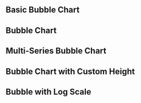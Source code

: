 <script>
let smallb = [
    {x: 1, y: 10, size: 1},
    {x: 2, y: 20, size: 10},
    {x: 3, y: 30, size: 50},
    {x: 4, y: 40, size: 75},
    {x: 5, y: 50, size: 100}
]

let region_bubble = [
    {region: 'West', score_a: 63, score_b: 51, size: 55},
    {region: 'West', score_a: 61, score_b: 52, size: 8},
    {region: 'West', score_a: 69, score_b: 35, size: 12},
    {region: 'West', score_a: 50, score_b: 39, size: 28},
    {region: 'West', score_a: 58, score_b: 49, size: 65},
    {region: 'West', score_a: 59, score_b: 49, size: 95},
    {region: 'West', score_a: 50, score_b: 46, size: 31},
    {region: 'West', score_a: 72, score_b: 34, size: 6},
    {region: 'West', score_a: 69, score_b: 54, size: 55},
    {region: 'West', score_a: 46, score_b: 37, size: 78},
    {region: 'West', score_a: 58, score_b: 31, size: 16},
    {region: 'West', score_a: 50, score_b: 31, size: 33},
    {region: 'West', score_a: 71, score_b: 48, size: 64},
    {region: 'West', score_a: 61, score_b: 47, size: 89},
    {region: 'East', score_a: 45, score_b: 39, size: 26},
    {region: 'East', score_a: 68, score_b: 42, size: 66},
    {region: 'East', score_a: 69, score_b: 62, size: 30},
    {region: 'East', score_a: 59, score_b: 44, size: 23},
    {region: 'East', score_a: 86, score_b: 57, size: 20},
    {region: 'East', score_a: 90, score_b: 41, size: 43},
    {region: 'East', score_a: 66, score_b: 60, size: 25},
    {region: 'East', score_a: 70, score_b: 41, size: 2},
    {region: 'East', score_a: 59, score_b: 42, size: 71},
    {region: 'East', score_a: 64, score_b: 69, size: 84},
    {region: 'East', score_a: 85, score_b: 84, size: 73},
    {region: 'East', score_a: 77, score_b: 54, size: 91},
    {region: 'East', score_a: 74, score_b: 48, size: 52},
    {region: 'East', score_a: 88, score_b: 44, size: 21},
    {region: 'East', score_a: 84, score_b: 85, size: 17},
    {region: 'East', score_a: 78, score_b: 87, size: 99},
    {region: 'South', score_a: 120, score_b: 69, size: 1},
    {region: 'South', score_a: 106, score_b: 74, size: 13},
    {region: 'South', score_a: 117, score_b: 67, size: 68},
    {region: 'South', score_a: 89, score_b: 100, size: 36},
    {region: 'South', score_a: 77, score_b: 65, size: 36},
    {region: 'South', score_a: 100, score_b: 70, size: 58},
    {region: 'South', score_a: 76, score_b: 52, size: 27},
    {region: 'South', score_a: 111, score_b: 81, size: 49},
    {region: 'South', score_a: 92, score_b: 103, size: 22},
    {region: 'South', score_a: 105, score_b: 77, size: 71},
    {region: 'South', score_a: 75, score_b: 89, size: 50},
    {region: 'South', score_a: 104, score_b: 82, size: 25},
    {region: 'South', score_a: 109, score_b: 68, size: 85},
    {region: 'South', score_a: 102, score_b: 88, size: 62},
    {region: 'South', score_a: 82, score_b: 68, size: 3}
]

let countries = [
    {country: 'United States', continent: 'North America', gdp_usd: 22996, gdp_growth_pct1: 0.017, interest_rate_pct1: 0.025, inflation_rate_pct1: 0.085, jobless_rate_pct1: 0.037, gov_budget: -16.7, debt_to_gdp: 137.2, current_account: -3.6, population: 332.4},
    {country: 'China', continent: 'Asia', gdp_usd: 17734, gdp_growth_pct1: 0.004, interest_rate_pct1: 0.0365, inflation_rate_pct1: 0.027, jobless_rate_pct1: 0.054, gov_budget: -3.7, debt_to_gdp: 66.8, current_account: 1.8, population: 1412.6},
    {country: 'Japan', continent: 'Asia', gdp_usd: 4937, gdp_growth_pct1: 0.002, interest_rate_pct1: -0.001, inflation_rate_pct1: 0.026, jobless_rate_pct1: 0.026, gov_budget: -12.6, debt_to_gdp: 266.2, current_account: 3.2, population: 125.31},
    {country: 'Germany', continent: 'Europe', gdp_usd: 4223, gdp_growth_pct1: 0.017, interest_rate_pct1: 0.005, inflation_rate_pct1: 0.079, jobless_rate_pct1: 0.055, gov_budget: -3.7, debt_to_gdp: 69.3, current_account: 7.4, population: 83.16},
    {country: 'United Kingdom', continent: 'Europe', gdp_usd: 3187, gdp_growth_pct1: 0.029, interest_rate_pct1: 0.0175, inflation_rate_pct1: 0.101, jobless_rate_pct1: 0.038, gov_budget: -6, debt_to_gdp: 95.9, current_account: -2.6, population: 67.53},
    {country: 'India', continent: 'Asia', gdp_usd: 3173, gdp_growth_pct1: 0.135, interest_rate_pct1: 0.054, inflation_rate_pct1: 0.0671, jobless_rate_pct1: 0.078, gov_budget: -9.4, debt_to_gdp: 73.95, current_account: -1.7, population: 1380},
    {country: 'France', continent: 'Europe', gdp_usd: 2937, gdp_growth_pct1: 0.042, interest_rate_pct1: 0.005, inflation_rate_pct1: 0.058, jobless_rate_pct1: 0.074, gov_budget: -6.5, debt_to_gdp: 112.9, current_account: 0.4, population: 67.63},
    {country: 'Italy', continent: 'Europe', gdp_usd: 2100, gdp_growth_pct1: 0.047, interest_rate_pct1: 0.005, inflation_rate_pct1: 0.084, jobless_rate_pct1: 0.079, gov_budget: -7.2, debt_to_gdp: 150.8, current_account: 2.5, population: 59.24},
    {country: 'Canada', continent: 'North America', gdp_usd: 1991, gdp_growth_pct1: 0.029, interest_rate_pct1: 0.025, inflation_rate_pct1: 0.076, jobless_rate_pct1: 0.049, gov_budget: -4.7, debt_to_gdp: 117.8, current_account: 0.1, population: 38.44},
    {country: 'South Korea', continent: 'Asia', gdp_usd: 1799, gdp_growth_pct1: 0.029, interest_rate_pct1: 0.025, inflation_rate_pct1: 0.057, jobless_rate_pct1: 0.029, gov_budget: -6.1, debt_to_gdp: 42.6, current_account: 3.5, population: 51.74},
    {country: 'Russia', continent: 'Europe', gdp_usd: 1776, gdp_growth_pct1: -0.04, interest_rate_pct1: 0.08, inflation_rate_pct1: 0.151, jobless_rate_pct1: 0.039, gov_budget: 0.8, debt_to_gdp: 18.2, current_account: 6.8, population: 145.55},
    {country: 'Brazil', continent: 'South America', gdp_usd: 1609, gdp_growth_pct1: 0.032, interest_rate_pct1: 0.1375, inflation_rate_pct1: 0.1007, jobless_rate_pct1: 0.091, gov_budget: -4.5, debt_to_gdp: 80.27, current_account: -1.8, population: 213.32}
]
</script>

## Basic Bubble Chart

<BubbleChart data={smallb} x=x y=y size=size xAxisTitle=true yAxisTitle=true/>

## Bubble Chart

<BubbleChart
    data={countries}
    x=debt_to_gdp
    y=gdp_growth_pct1
    size=gdp_usd
    tooltipTitle=country
/>

## Multi-Series Bubble Chart

<BubbleChart
    data={countries}
    x=inflation_rate_pct1
    y=jobless_rate_pct1
    size=gdp_usd
    series=continent
    tooltipTitle=country
/>

## Bubble Chart with Custom Height

<BubbleChart
    data={countries}
    x=inflation_rate_pct1
    y=jobless_rate_pct1
    size=gdp_usd
    series=continent
    tooltipTitle=country
    chartAreaHeight=380
/>

## Bubble with Log Scale

<BubbleChart
    data={countries}
    x=inflation_rate_pct1
    y=jobless_rate_pct1
    size=gdp_usd
    series=continent
    tooltipTitle=country
    yLog=true
    yLogBase=8
/>